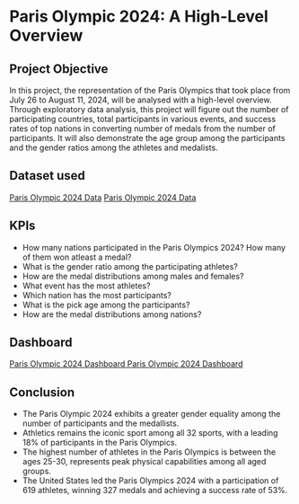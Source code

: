 # Paris Olympic 2024: A High-Level Overview

## Project Objective
In this project, the representation of the Paris Olympics that took place from July 26 to August 11, 2024, will be analysed with a high-level overview. Through exploratory data analysis, this project will figure out the number of participating countries, total participants in various events, and success rates of top nations in converting number of medals from the number of participants. It will also demonstrate the age group among the participants and the gender ratios among the athletes and medalists.

## Dataset used
<a href="https://github.com/KKGHOSE2021/Tableau-Projects/blob/main/athletes.csv" >Paris Olympic 2024 Data</a>
<a href="https://github.com/KKGHOSE2021/Tableau-Projects/blob/main/madellists.csv" >Paris Olympic 2024 Data</a>

## KPIs
- How many nations participated in the Paris Olympics 2024? How many of them won atleast a medal?
- What is the gender ratio among the participating athletes?
- How are the medal distributions among males and females?
- What event has the most athletes?
- Which nation has the most participants?
- What is the pick age among the participants?
- How are the medal distributions among nations?

## Dashboard
<a href="https://github.com/KKGHOSE2021/Tableau-Projects/blob/main/Paris Olympic 2024.png" > Paris Olympic 2024 Dashboard </a>
<a href="https://public.tableau.com/app/profile/krishna.ghose7292/viz/ParisOlympic2024Dashboard/ParisOlympic2024" > Paris Olympic 2024 Dashboard </a>

## Conclusion
- The Paris Olympic 2024 exhibits a greater gender equality among the number of participants and the medallists.
- Athletics remains the iconic sport among all 32 sports, with a leading 18% of participants in the Paris Olympics.
- The highest number of athletes in the Paris Olympics is between the ages 25-30, represents peak physical capabilities among all aged groups.
- The United States led the Paris Olympics 2024 with a participation of 619 athletes, winning 327 medals and achieving a success rate of 53%.


